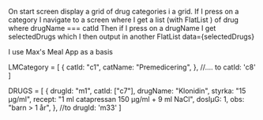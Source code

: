 On start screen display a grid of drug categories i a grid. 
If I press on a category I navigate to a screen where I get a list (with FlatList ) of drug where drugName === catId
Then if I press on a drugName I get selectedDrugs which I then output  in another FlatList data={selectedDrugs}

I use Max's Meal App as a basis


LMCategory = [
  {
    catId: "c1",
    catName: "Premedicering",
  },
//.... to catId: 'c8'
]


 DRUGS = [
  {
    drugId: "m1",
    catId: ["c7"],
    drugName: "Klonidin",
    styrka: "15 µg/ml",
    recept: "1 ml catapressan 150 µg/ml + 9 ml NaCl",
    dosIµG: 1,
    obs: "barn > 1 år",
  },
//to drugId: 'm33'
]
